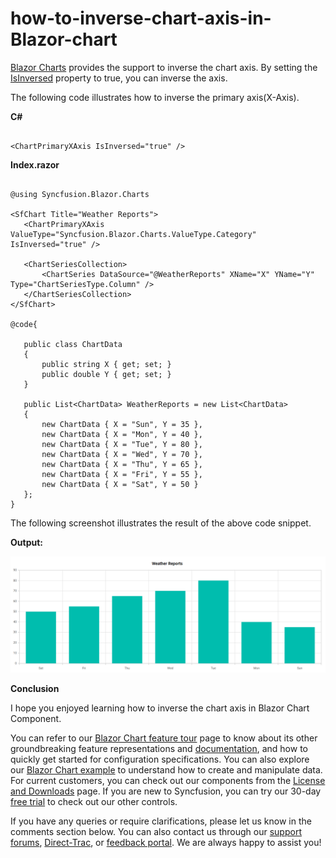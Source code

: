 # how-to-inverse-chart-axis-in-Blazor-chart

[Blazor Charts](https://www.syncfusion.com/blazor-components/blazor-charts) provides the support to inverse the chart axis. By setting the [IsInversed](https://help.syncfusion.com/cr/blazor/Syncfusion.Blazor.Charts.ChartCommonAxis.html#Syncfusion_Blazor_Charts_ChartCommonAxis_IsInversed) property to true, you can inverse the axis.

The following code illustrates how to inverse the primary axis(X-Axis).

**C#**

```cshtml

<ChartPrimaryXAxis IsInversed="true" /> 

```

**Index.razor**

```cshtml

@using Syncfusion.Blazor.Charts

<SfChart Title="Weather Reports">
   <ChartPrimaryXAxis ValueType="Syncfusion.Blazor.Charts.ValueType.Category" IsInversed="true" />   

   <ChartSeriesCollection>
       <ChartSeries DataSource="@WeatherReports" XName="X" YName="Y" Type="ChartSeriesType.Column" />
   </ChartSeriesCollection>
</SfChart>

@code{

   public class ChartData
   {
       public string X { get; set; }
       public double Y { get; set; }
   }
   
   public List<ChartData> WeatherReports = new List<ChartData>
   {
       new ChartData { X = "Sun", Y = 35 },
       new ChartData { X = "Mon", Y = 40 },
       new ChartData { X = "Tue", Y = 80 },
       new ChartData { X = "Wed", Y = 70 },
       new ChartData { X = "Thu", Y = 65 },
       new ChartData { X = "Fri", Y = 55 },
       new ChartData { X = "Sat", Y = 50 }
   };
}

```

The following screenshot illustrates the result of the above code snippet.

**Output:**

![](/inverse-axis-in-blazor-chart.png)

**Conclusion**

I hope you enjoyed learning how to inverse the chart axis in Blazor Chart Component.

You can refer to our [Blazor Chart feature tour](https://www.syncfusion.com/blazor-components/blazor-charts) page to know about its other groundbreaking feature representations and [documentation](https://blazor.syncfusion.com/documentation/chart/getting-started), and how to quickly get started for configuration specifications. You can also explore our [Blazor Chart example](https://blazor.syncfusion.com/demos/chart/line?theme=bootstrap5) to understand how to create and manipulate data.
For current customers, you can check out our components from the [License and Downloads](https://www.syncfusion.com/sales/teamlicense) page. If you are new to Syncfusion, you can try our 30-day [free trial](https://www.syncfusion.com/downloads/blazor) to check out our other controls.

If you have any queries or require clarifications, please let us know in the comments section below. You can also contact us through our [support forums](https://www.syncfusion.com/forums), [Direct-Trac](https://support.syncfusion.com/create), or [feedback portal](https://www.syncfusion.com/feedback/blazor-components?control=charts). We are always happy to assist you!
